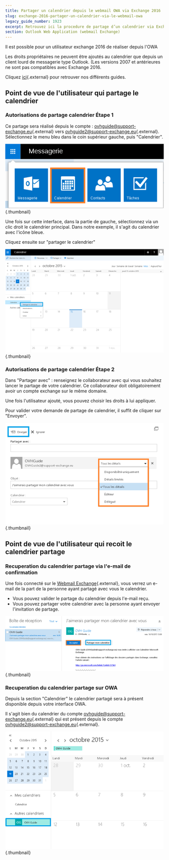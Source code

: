 ```yaml
---
title: Partager un calendrier depuis le webmail OWA via Exchange 2016
slug: exchange-2016-partager-un-calendrier-via-le-webmail-owa
legacy_guide_number: 1923
excerpt: Retrouvez ici la procedure de partage d’un calendrier via Exchange 2016
section: Outlook Web Application (webmail Exchange)
---
```


Il est possible pour un utilisateur exchange 2016 de réaliser depuis l'OWA

Les droits propriétaires ne peuvent être ajoutés au calendrier que depuis un client lourd de messagerie type Outlook. (Les versions 2007 et antérieures ne sont pas compatibles avec Exchange 2016.

Cliquez [ici](https://www.ovh.com/fr/emails/hosted-exchange/guides/){.external} pour retrouver nos différents guides.


## Point de vue de l'utilisateur qui partage le calendrier

### Autorisations de partage calendrier Étape 1
Ce partage sera réalisé depuis le compte : [ovhguide@support-exchange.eu](mailto:ovhguide@support-exchange.eu){.external} vers [ovhguide2@support-exchange.eu](mailto:ovhguide2@support-exchange.eu){.external}. Sélectionnez le menu bleu dans le coin supérieur gauche, puis "Calendrier".


![emails](images/2950.png){.thumbnail}

Une fois sur cette interface, dans la partie de gauche, sélectionnez via un clic droit le calendrier principal. Dans notre exemple, il s'agit du calendrier avec l'icône bleue.

Cliquez ensuite sur "partager le calendrier"


![emails](images/2951.png){.thumbnail}


### Autorisations de partage calendrier Étape 2
Dans "Partager avec" :  renseignez le collaborateur avec qui vous souhaitez lancer le partage de votre calendrier. Ce collaborateur doit obligatoirement avoir un compte exchange sur le même domaine.

Une fois l'utilisateur ajouté, vous pouvez choisir les droits à lui appliquer.

Pour valider votre demande de partage de calendrier, il suffit de cliquer sur "Envoyer".


![emails](images/2966.png){.thumbnail}


## Point de vue de l'utilisateur qui recoit le calendrier partage

### Recuperation du calendrier partage via l'e-mail de confirmation
Une fois connecté sur le [Webmail Exchange](https://ex.mail.ovh.net/owa){.external}, vous verrez un e-mail de la part de la personne ayant partagé avec vous le calendrier.

- Vous pouvez valider le partage du calendrier depuis l'e-mail reçu.
- Vous pouvez partager votre calendrier avec la personne ayant envoyer l'invitation de partage.


![emails](images/2973.png){.thumbnail}


### Recuperation du calendrier partage sur OWA
Depuis la section "Calendrier" le calendrier partagé sera à présent disponible depuis votre interface OWA.

Il s'agit bien du calendrier du compte [ovhguide@support-exchange.eu](mailto:ovhguide@support-exchange.eu){.external} qui est présent depuis le compte [ovhguide2@support-exchange.eu](mailto:ovhguide2@support-exchange.eu){.external}.


![emails](images/2974.png){.thumbnail}
